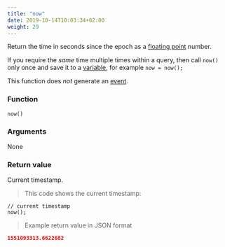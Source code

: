 ```yaml
---
title: "now"
date: 2019-10-14T10:03:34+02:00
weight: 29
---
```


Return the time in seconds since the epoch as a [floating point](../../data-types/floating-point) number.

If you require the *same* time multiple times within a query,
then call `now()` only once and save it to a [variable](../../variable), for example `now = now();`

This function does *not* generate an [event](../../events).

### Function

`now()`

### Arguments

None

### Return value

Current timestamp.

> This code shows the current timestamp:

```thingsdb,should_pass
// current timestamp
now();
```

> Example return value in JSON format

```json
1551093313.6622682
```
